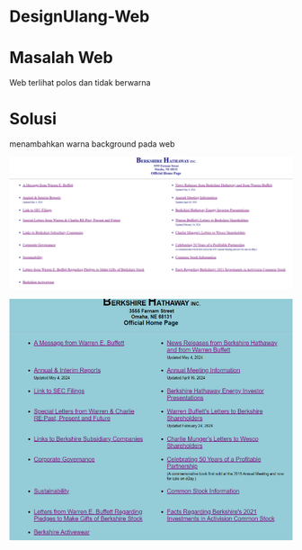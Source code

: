 # DesignUlang-Web

# Masalah Web
Web terlihat polos dan tidak berwarna

# Solusi
menambahkan warna background pada web

![image](media/contoh1.png)

![image](media/contoh2.png)
